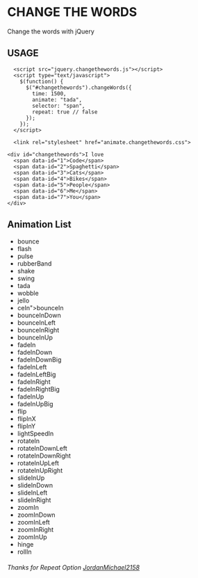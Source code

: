 # CHANGE THE WORDS

Change the words with jQuery

## USAGE

~~~
  <script src="jquery.changethewords.js"></script>
  <script type="text/javascript">
    $(function() {
      $("#changethewords").changeWords({
        time: 1500,
        animate: "tada",
        selector: "span",
        repeat: true // false
      });
    });
  </script>
~~~
~~~
  <link rel="stylesheet" href="animate.changethewords.css">
~~~
~~~
<div id="changethewords">I love
  <span data-id="1">Code</span>
  <span data-id="2">Spaghetti</span>
  <span data-id="3">Cats</span>
  <span data-id="4">Bikes</span>
  <span data-id="5">People</span>
  <span data-id="6">Me</span>
  <span data-id="7">You</span>
</div>
~~~

## Animation List 

* bounce
* flash
* pulse
* rubberBand
* shake
* swing
* tada
* wobble
* jello
* ceIn">bounceIn
* bounceInDown
* bounceInLeft
* bounceInRight
* bounceInUp
* fadeIn
* fadeInDown
* fadeInDownBig
* fadeInLeft
* fadeInLeftBig
* fadeInRight
* fadeInRightBig
* fadeInUp
* fadeInUpBig
* flip
* flipInX
* flipInY
* lightSpeedIn
* rotateIn
* rotateInDownLeft
* rotateInDownRight
* rotateInUpLeft
* rotateInUpRight
* slideInUp
* slideInDown
* slideInLeft
* slideInRight
* zoomIn
* zoomInDown
* zoomInLeft
* zoomInRight
* zoomInUp
* hinge
* rollIn



###### Thanks for Repeat Option [JordanMichael2158](https://github.com/JordanMichael2158)